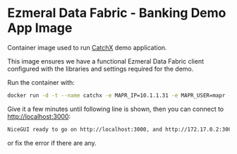 # Ezmeral Data Fabric - Banking Demo App Image

Container image used to run [CatchX](https://github.com/erdincka/catchx) demo application.

This image ensures we have a functional Ezmeral Data Fabric client configured with the libraries and settings required for the demo.

Run the container with:

```bash
docker run -d -t --name catchx -e MAPR_IP=10.1.1.31 -e MAPR_USER=mapr -e MAPR_PASS=mapr123 -e MAPR_CLUSTER=core -p 3000:3000 erdincka/catchx:latest
```

Give it a few minutes until following line is shown, then you can connect to [http://localhost:3000](http://localhost:3000):

```sh
NiceGUI ready to go on http://localhost:3000, and http://172.17.0.2:3000
```

or fix the error if there are any.